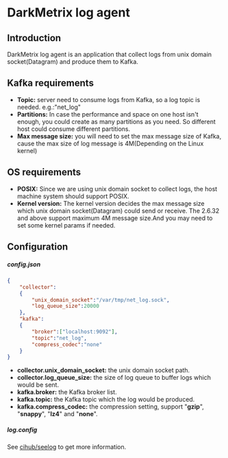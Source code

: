 # DarkMetrix log agent

## Introduction

DarkMetrix log agent is an application that collect logs from unix domain socket(Datagram) and produce them to Kafka.

## Kafka requirements

- **Topic:** server need to consume logs from Kafka, so a log topic is needed. e.g.:"net_log"
- **Partitions:** In case the performance and space on one host isn't enough, you could create as many partitions as you need. So different host could consume different partitions.
- **Max message size:** you will need to set the max message size of Kafka, cause the max size of log message is 4M(Depending on the Linux kernel)

## OS requirements

* **POSIX:** Since we are using unix domain socket to collect logs, the host machine system should support POSIX.
* **Kernel version:** The kernel version decides the max message size which unix domain socket(Datagram) could send or receive. The 2.6.32 and above support maximum 4M message size.And you may need to set some kernel params if needed.

## Configuration

##### config.json

```json
{
    "collector":
    {
        "unix_domain_socket":"/var/tmp/net_log.sock",
        "log_queue_size":20000
    },
    "kafka":
    {
        "broker":["localhost:9092"],
        "topic":"net_log",
        "compress_codec":"none"
    }
}
```

- **collector.unix_domain_socket:** the unix domain socket path.
- **collector.log_queue_size:** the size of log queue to buffer logs which would be sent.
- **kafka.broker:** the Kafka broker list.
- **kafka.topic:** the Kafka topic which the log would be produced.
- **kafka.compress_codec:** the compression setting, support "**gzip**", "**snappy**", "**lz4**" and "**none**".

##### log.config

See [cihub/seelog](https://github.com/cihub/seelog) to get more information.



